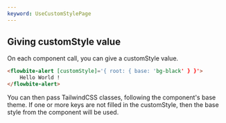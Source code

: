```yaml
---
keyword: UseCustomStylePage
---
```


## Giving customStyle value

On each component call, you can give a <span class="docs highlight">customStyle</span> value.

```html
<flowbite-alert [customStyle]='{ root: { base: 'bg-black' } }'>
    Hello World !
</flowbite-alert>
```

You can then pass TailwindCSS classes, following the component's base theme. If one or more keys are
not filled in the customStyle, then the base style from the component will be used.
